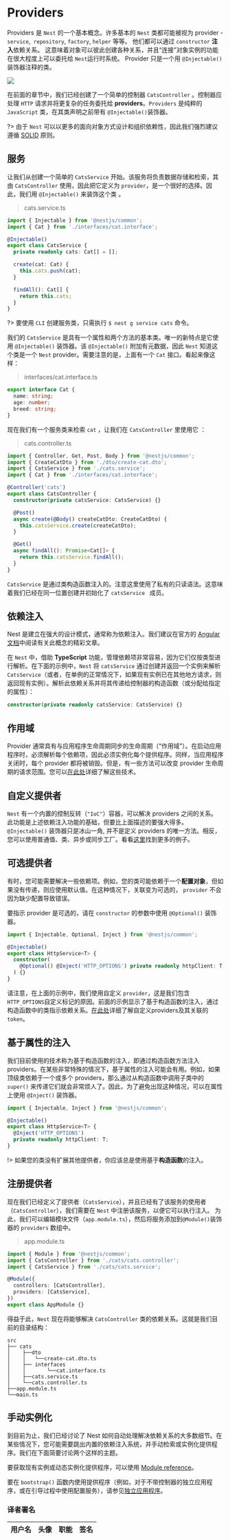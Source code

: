 # Providers

Providers 是 `Nest` 的一个基本概念。许多基本的 `Nest` 类都可能被视为 provider - `service`,` repository`, `factory`, `helper` 等等。 他们都可以通过 `constructor` **注入**依赖关系。 这意味着对象可以彼此创建各种关系，并且“连接”对象实例的功能在很大程度上可以委托给 `Nest`运行时系统。 Provider 只是一个用 `@Injectable()` 装饰器注释的类。

![](https://docs.nestjs.com/assets/Components_1.png)

在前面的章节中，我们已经创建了一个简单的控制器 `CatsController` 。控制器应处理 `HTTP` 请求并将更复杂的任务委托给 **providers**。`Providers` 是纯粹的 `JavaScript` 类，在其类声明之前带有 `@Injectable()`装饰器。

?> 由于 `Nest` 可以以更多的面向对象方式设计和组织依赖性，因此我们强烈建议遵循 [SOLID](https://en.wikipedia.org/wiki/SOLID) 原则。

## 服务

让我们从创建一个简单的 `CatsService` 开始。该服务将负责数据存储和检索，其由 `CatsController` 使用，因此把它定义为 `provider`，是一个很好的选择。因此，我们用 `@Injectable()` 来装饰这个类 。

> cats.service.ts

```typescript
import { Injectable } from '@nestjs/common';
import { Cat } from './interfaces/cat.interface';

@Injectable()
export class CatsService {
  private readonly cats: Cat[] = [];

  create(cat: Cat) {
    this.cats.push(cat);
  }

  findAll(): Cat[] {
    return this.cats;
  }
}
```

?> 要使用 `CLI` 创建服务类，只需执行 `$ nest g service cats` 命令。

我们的 `CatsService` 是具有一个属性和两个方法的基本类。唯一的新特点是它使用 `@Injectable()` 装饰器。该 `@Injectable()` 附加有元数据，因此 `Nest` 知道这个类是一个 `Nest` provider。需要注意的是，上面有一个 `Cat` 接口。看起来像这样：

> interfaces/cat.interface.ts
```typescript
export interface Cat {
  name: string;
  age: number;
  breed: string;
}
```

现在我们有一个服务类来检索 `cat` ，让我们在 `CatsController` 里使用它 ：

> cats.controller.ts

```typescript
import { Controller, Get, Post, Body } from '@nestjs/common';
import { CreateCatDto } from './dto/create-cat.dto';
import { CatsService } from './cats.service';
import { Cat } from './interfaces/cat.interface';

@Controller('cats')
export class CatsController {
  constructor(private catsService: CatsService) {}

  @Post()
  async create(@Body() createCatDto: CreateCatDto) {
    this.catsService.create(createCatDto);
  }

  @Get()
  async findAll(): Promise<Cat[]> {
    return this.catsService.findAll();
  }
}
```

`CatsService` 是通过类构造函数注入的。注意这里使用了私有的只读语法。这意味着我们已经在同一位置创建并初始化了 `catsService ` 成员。

## 依赖注入

Nest 是建立在强大的设计模式，通常称为依赖注入。我们建议在官方的 [Angular文档](https://angular.cn/guide/dependency-injection)中阅读有关此概念的精彩文章。

在 `Nest` 中，借助 **TypeScript** 功能，管理依赖项非常容易，因为它们仅按类型进行解析。在下面的示例中，`Nest` 将 `catsService` 通过创建并返回一个实例来解析 `CatsService`（或者，在单例的正常情况下，如果现有实例已在其他地方请求，则返回现有实例）。解析此依赖关系并将其传递给控制器的构造函数（或分配给指定的属性）：

```typescript
constructor(private readonly catsService: CatsService) {}
```
## 作用域

Provider 通常具有与应用程序生命周期同步的生命周期（“作用域”）。在启动应用程序时，必须解析每个依赖项，因此必须实例化每个提供程序。同样，当应用程序关闭时，每个 provider 都将被销毁。但是，有一些方法可以改变 provider 生命周期的请求范围。您可以[在此处](/8/fundamentals?id=注射范围)详细了解这些技术。


## 自定义提供者

`Nest` 有一个内置的控制反转（`"IoC"`）容器，可以解决 providers 之间的关系。 此功能是上述依赖注入功能的基础，但要比上面描述的要强大得多。`@Injectable()` 装饰器只是冰山一角, 并不是定义 providers 的唯一方法。相反，您可以使用普通值、类、异步或同步工厂。看看[这里](/8/fundamentals)找到更多的例子。

## 可选提供者

有时，您可能需要解决一些依赖项。例如，您的类可能依赖于一个**配置对象**，但如果没有传递，则应使用默认值。在这种情况下，关联变为可选的， `provider`  不会因为缺少配置导致错误。

要指示 provider 是可选的，请在 `constructor` 的参数中使用 `@Optional()` 装饰器。

```typescript
import { Injectable, Optional, Inject } from '@nestjs/common';

@Injectable()
export class HttpService<T> {
  constructor(
    @Optional() @Inject('HTTP_OPTIONS') private readonly httpClient: T
  ) {}
}
```

请注意，在上面的示例中，我们使用自定义 `provider`，这是我们包含 `HTTP_OPTIONS`自定义标记的原因。前面的示例显示了基于构造函数的注入，通过构造函数中的类指示依赖关系。[在此处](/8/fundamentals)详细了解自定义providers及其关联的 `token`。

## 基于属性的注入

我们目前使用的技术称为基于构造函数的注入，即通过构造函数方法注入 providers。在某些非常特殊的情况下，基于属性的注入可能会有用。例如，如果顶级类依赖于一个或多个 providers，那么通过从构造函数中调用子类中的 `super()` 来传递它们就会非常烦人了。因此，为了避免出现这种情况，可以在属性上使用 `@Inject()` 装饰器。

```typescript
import { Injectable, Inject } from '@nestjs/common';

@Injectable()
export class HttpService<T> {
  @Inject('HTTP_OPTIONS')
  private readonly httpClient: T;
}
```

!> 如果您的类没有扩展其他提供者，你应该总是使用基于**构造函数**的注入。

## 注册提供者

现在我们已经定义了提供者（`CatsService`），并且已经有了该服务的使用者（`CatsController`），我们需要在 `Nest` 中注册该服务，以便它可以执行注入。 为此，我们可以编辑模块文件（`app.module.ts`），然后将服务添加到`@Module()`装饰器的 `providers` 数组中。

> app.module.ts

```typescript
import { Module } from '@nestjs/common';
import { CatsController } from './cats/cats.controller';
import { CatsService } from './cats/cats.service';

@Module({
  controllers: [CatsController],
  providers: [CatsService],
})
export class AppModule {}
```

得益于此，`Nest` 现在将能够解决 `CatsController` 类的依赖关系。这就是我们目前的目录结构：

```
src
├── cats
│    ├──dto
│    │   └──create-cat.dto.ts
│    ├── interfaces
│    │       └──cat.interface.ts
│    ├──cats.service.ts
│    └──cats.controller.ts
├──app.module.ts
└──main.ts
```

## 手动实例化

到目前为止，我们已经讨论了 Nest 如何自动处理解决依赖关系的大多数细节。在某些情况下，您可能需要跳出内置的依赖注入系统，并手动检索或实例化提供程序。我们在下面简要讨论两个这样的主题。
 
要获取现有实例或动态实例化提供程序，可以使用 [Module reference](/8/fundamentals)。

要在 `bootstrap()` 函数内使用提供程序（例如，对于不带控制器的独立应用程序，或在引导过程中使用配置服务），请参见[独立应用程序](/8/standalone-applications)。

 ### 译者署名

| 用户名 | 头像 | 职能 | 签名 |
|---|---|---|---|
